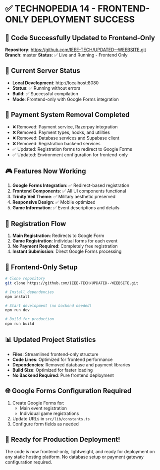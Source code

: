 # ✅ TECHNOPEDIA 14 - FRONTEND-ONLY DEPLOYMENT SUCCESS

## 🎯 **Code Successfully Updated to Frontend-Only**
**Repository**: https://github.com/IEEE-TECH/UPDATED--WEEBSITE.git
**Branch**: master
**Status**: ✅ Live and Running - Frontend Only

## 🚀 **Current Server Status**
- **Local Development**: http://localhost:8080
- **Status**: ✅ Running without errors
- **Build**: ✅ Successful compilation
- **Mode**: Frontend-only with Google Forms integration

## 🧹 **Payment System Removal Completed**
- ❌ Removed: Payment service, Razorpay integration
- ❌ Removed: Payment types, hooks, and utilities
- ❌ Removed: Database services and Supabase client
- ❌ Removed: Registration backend services
- ✅ Updated: Registration forms to redirect to Google Forms
- ✅ Updated: Environment configuration for frontend-only

## 🎮 **Features Now Working**
1. **Google Forms Integration**: ✅ Redirect-based registration
2. **Frontend Components**: ✅ All UI components functional
3. **Trinity Veil Theme**: ✅ Military aesthetic preserved
4. **Responsive Design**: ✅ Mobile optimized
5. **Game Information**: ✅ Event descriptions and details

## 📝 **Registration Flow**
1. **Main Registration**: Redirects to Google Form
2. **Game Registration**: Individual forms for each event
3. **No Payment Required**: Completely free registration
4. **Instant Submission**: Direct Google Forms processing

## 🔧 **Frontend-Only Setup**
```bash
# Clone repository
git clone https://github.com/IEEE-TECH/UPDATED--WEEBSITE.git

# Install dependencies
npm install

# Start development (no backend needed)
npm run dev

# Build for production
npm run build
```

## 📊 **Updated Project Statistics**
- **Files**: Streamlined frontend-only structure
- **Code Lines**: Optimized for frontend performance
- **Dependencies**: Removed database and payment libraries
- **Build Size**: Optimized for faster loading
- **No Backend Required**: Pure frontend deployment

## 🌐 **Google Forms Configuration Required**
1. Create Google Forms for:
   - Main event registration
   - Individual game registrations
2. Update URLs in `src/lib/constants.ts`
3. Configure form fields as needed

## 🎯 **Ready for Production Deployment!**
The code is now frontend-only, lightweight, and ready for deployment on any static hosting platform.
No database setup or payment gateway configuration required.
